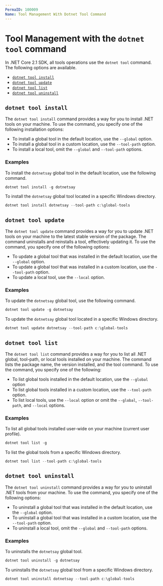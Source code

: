 ```yaml
---
PermaID: 100009
Name: Tool Management With Dotnet Tool Command
---
```


# Tool Management with the `dotnet tool` command

In .NET Core 2.1 SDK, all tools operations use the `dotnet tool` command. The following options are available.

 - [`dotnet tool install`](#dotnet-tool-install)
 - [`dotnet tool update`](#dotnet-tool-update)
 - [`dotnet tool list`](#dotnet-tool-list)
 - [`dotnet tool uninstall`](#dotnet-tool-uninstall)

## `dotnet tool install`

The `dotnet tool install` command provides a way for you to install .NET tools on your machine. To use the command, you specify one of the following installation options:

 - To install a global tool in the default location, use the `--global` option.
 - To install a global tool in a custom location, use the `--tool-path` option.
 - To install a local tool, omit the `--global` and `--tool-path` options.

### Examples

To install the `dotnetsay` global tool in the default location, use the following command.

```csharp
dotnet tool install -g dotnetsay
```

To install the `dotnetsay` global tool located in a specific Windows directory.

```csharp
dotnet tool install dotnetsay --tool-path c:\global-tools
```

## `dotnet tool update`

The `dotnet tool update` command provides a way for you to update .NET tools on your machine to the latest stable version of the package. The command uninstalls and reinstalls a tool, effectively updating it. To use the command, you specify one of the following options:

 - To update a global tool that was installed in the default location, use the `--global` option.
 - To update a global tool that was installed in a custom location, use the `--tool-path` option.
 - To update a local tool, use the `--local` option.

### Examples

To update the `dotnetsay` global tool, use the following command.

```csharp
dotnet tool update -g dotnetsay
```

To update the `dotnetsay` global tool located in a specific Windows directory.

```csharp
dotnet tool update dotnetsay --tool-path c:\global-tools
```

## `dotnet tool list`

The `dotnet tool list` command provides a way for you to list all .NET global, tool-path, or local tools installed on your machine. The command lists the package name, the version installed, and the tool command. To use the command, you specify one of the following:

 - To list global tools installed in the default location, use the `--global` option
 - To list global tools installed in a custom location, use the `--tool-path` option.
 - To list local tools, use the `--local` option or omit the `--global`, `--tool-path`, and `--local` options.

### Examples

To list all global tools installed user-wide on your machine (current user profile).

```csharp
dotnet tool list -g
```

To list the global tools from a specific Windows directory.

```csharp
dotnet tool list --tool-path c:\global-tools
```

## `dotnet tool uninstall`

The `dotnet tool uninstall` command provides a way for you to uninstall .NET tools from your machine. To use the command, you specify one of the following options:

 - To uninstall a global tool that was installed in the default location, use the `--global` option.
 - To uninstall a global tool that was installed in a custom location, use the `--tool-path` option.
 - To uninstall a local tool, omit the `--global` and `--tool-path` options.

### Examples

To uninstalls the `dotnetsay` global tool.

```csharp
dotnet tool uninstall -g dotnetsay
```

To uninstalls the `dotnetsay` global tool from a specific Windows directory.

```csharp
dotnet tool uninstall dotnetsay --tool-path c:\global-tools
```
